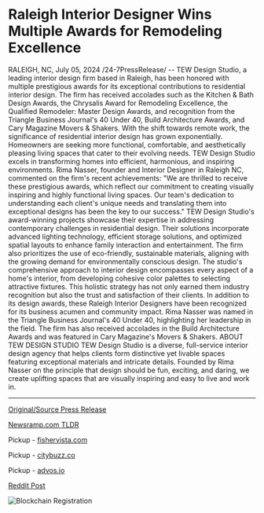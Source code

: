 # Raleigh Interior Designer Wins Multiple Awards for Remodeling Excellence

RALEIGH, NC, July 05, 2024 /24-7PressRelease/ -- TEW Design Studio, a leading interior design firm based in Raleigh, has been honored with multiple prestigious awards for its exceptional contributions to residential interior design. The firm has received accolades such as the Kitchen & Bath Design Awards, the Chrysalis Award for Remodeling Excellence, the Qualified Remodeler: Master Design Awards, and recognition from the Triangle Business Journal's 40 Under 40, Build Architecture Awards, and Cary Magazine Movers & Shakers.  With the shift towards remote work, the significance of residential interior design has grown exponentially. Homeowners are seeking more functional, comfortable, and aesthetically pleasing living spaces that cater to their evolving needs. TEW Design Studio excels in transforming homes into efficient, harmonious, and inspiring environments.  Rima Nasser, founder and Interior Designer in Raleigh NC, commented on the firm's recent achievements: "We are thrilled to receive these prestigious awards, which reflect our commitment to creating visually inspiring and highly functional living spaces. Our team's dedication to understanding each client's unique needs and translating them into exceptional designs has been the key to our success."  TEW Design Studio's award-winning projects showcase their expertise in addressing contemporary challenges in residential design. Their solutions incorporate advanced lighting technology, efficient storage solutions, and optimized spatial layouts to enhance family interaction and entertainment. The firm also prioritizes the use of eco-friendly, sustainable materials, aligning with the growing demand for environmentally conscious design.  The studio's comprehensive approach to interior design encompasses every aspect of a home's interior, from developing cohesive color palettes to selecting attractive fixtures. This holistic strategy has not only earned them industry recognition but also the trust and satisfaction of their clients.  In addition to its design awards, these Raleigh Interior Designers have been recognized for its business acumen and community impact. Rima Nasser was named in the Triangle Business Journal's 40 Under 40, highlighting her leadership in the field. The firm has also received accolades in the Build Architecture Awards and was featured in Cary Magazine's Movers & Shakers.  ABOUT TEW DESIGN STUDIO  TEW Design Studio is a diverse, full-service interior design agency that helps clients form distinctive yet livable spaces featuring exceptional materials and intricate details. Founded by Rima Nasser on the principle that design should be fun, exciting, and daring, we create uplifting spaces that are visually inspiring and easy to live and work in. 

---

[Original/Source Press Release](https://www.24-7pressrelease.com/press-release/512284/raleigh-interior-designer-wins-multiple-awards-for-remodeling-excellence)
                    

[Newsramp.com TLDR](https://newsramp.com/curated-news/tew-design-studio-receives-multiple-awards-for-exceptional-residential-interior-design/0e7d351e98a884fa32e7f905ac5dbf1c) 


Pickup - [fishervista.com](https://fishervista.com/en/tew-design-studio-earns-multiple-prestigious-awards-for-remodeling-excellence/20244725)

Pickup - [citybuzz.co](https://citybuzz.co/2024/07/05/tew-design-studio-clinches-multiple-awards-for-residential-interior-design-excellence)

Pickup - [advos.io](https://advos.io/en/tew-design-studio-receives-multiple-awards-for-excellence-in-residential-interior-design/20244725)
 



[Reddit Post](https://www.reddit.com/r/AwardsAndRecognition/comments/1dvwkbk/tew_design_studio_receives_multiple_awards_for/) 



![Blockchain Registration](https://cdn.newsramp.app/24-7PressRelease/qrcode/247/5/joini_ja.webp)